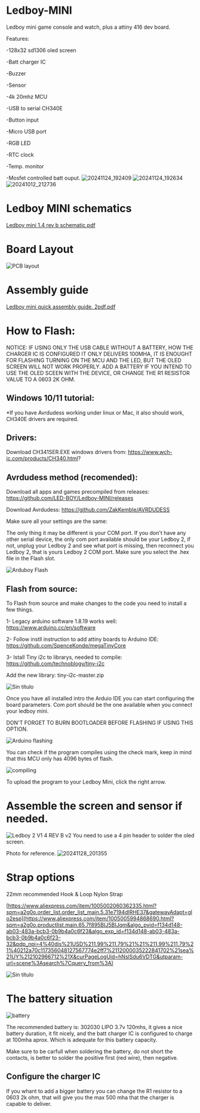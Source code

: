 # Ledboy-MINI
Ledboy  mini game console and watch, plus a attiny 416 dev board.

Features: 

-128x32 sd1306 oled screen

-Batt charger IC

-Buzzer

-Sensor

-4k 20mhz MCU

-USB to serial CH340E

-Button input

-Micro USB port

-RGB LED

-RTC clock

-Temp. monitor

-Mosfet controlled batt ouput.
![20241124_192409](https://github.com/user-attachments/assets/6db445f6-dd00-4e11-9ec9-f807e5c56194)
![20241124_192634](https://github.com/user-attachments/assets/98457841-556e-4789-9c1f-1a8ea2f5075d)
![20241012_212736](https://github.com/user-attachments/assets/9099f9ec-bdde-4ca3-9121-9837cd252f21)

# Ledboy MINI schematics 

[Ledboy mini 1.4 rev b schematic.pdf](https://github.com/user-attachments/files/17895039/Ledboy.mini.1.4.rev.b.schematic.pdf)

# Board Layout

![PCB layout](https://github.com/user-attachments/assets/4d0872dd-545f-4ed2-84ed-03da116033b0)

# Assembly guide

[Ledboy mini quick assembly guide. 2pdf.pdf](https://github.com/user-attachments/files/18432786/Ledboy.mini.quick.assembly.guide.2pdf.pdf)

# How to Flash:

NOTICE:
IF USING ONLY THE USB CABLE WITHOUT A BATTERY, HOW THE CHARGER IC IS CONFIGURED IT ONLY DELIVERS  100MHA, IT IS ENOUGHT FOR FLASHING TURNING ON THE MCU AND THE LED, BUT THE OLED SCREEN WILL NOT WORK PROPERLY.
ADD A BATTERY IF YOU INTEND TO USE THE OLED SCEEN WITH THE DEVICE, OR CHANGE THE R1 RESISTOR VALUE TO A 0603 2K OHM.

## Windows 10/11 tutorial:

*If you have Avrdudess working under linux or Mac, it also should work, CH340E drivers are required.

## Drivers:
Download CH341SER.EXE windows drivers from: https://www.wch-ic.com/products/CH340.html?

## Avrdudess method (recomended):

Download all apps and games precompiled from releases: https://github.com/LED-BOY/Ledboy-MINI/releases

Download Avrdudess: https://github.com/ZakKemble/AVRDUDESS

Make sure all your settings are the same:

The only thing it may be different is your COM port.
If you don't have any other serial device, the only com port available should be your Ledboy 2,
if not, unplug your Ledboy 2 and see what port is missing, then reconnect you Ledboy 2, that is yours Ledboy 2 COM port.
Make sure you select the .hex file in the Flash slot.

![Arduboy Flash](https://github.com/user-attachments/assets/a127568a-98b8-4a76-89c8-585375451b3f)

## Flash from source:
To Flash from source and make changes to the code you need to install a few things.

1- Legacy arduino software 1.8.19 works well: https://www.arduino.cc/en/software

2- Follow instll instruction to add attiny boards to Arduino IDE: https://github.com/SpenceKonde/megaTinyCore

3- Istall Tiny i2c to librarys, needed to compile: https://github.com/technoblogy/tiny-i2c

Add the new library: tiny-i2c-master.zip

![Sin título](https://github.com/user-attachments/assets/854a74bd-942c-4249-bd1e-0438a1baa2de)


Once you have all installed intro the Arduio IDE you can start configuring the board parameters.
Com port should be the one available when you connect your ledboy mini.

DON'T FORGET TO BURN BOOTLOADER BEFORE FLASHING IF USING THIS OPTION.

![Arduino flashing](https://github.com/user-attachments/assets/aaa7249f-504b-4a52-8b88-f2495a363767)

You can check if the program compiles using the check mark, keep in mind that this MCU only has 4096 bytes of flash.

![compiling](https://github.com/user-attachments/assets/430df620-a212-444f-8175-08b5f0bdbdc2)

To upload the program to your Ledboy Mini, click the right arrow.

# Assemble the screen and sensor if needed.

![Ledboy 2 V1 4 REV B v2](https://github.com/user-attachments/assets/519a719d-0682-4ba5-9a2b-10de1a844c91)
You need to use a 4 pin header to solder the oled screen.

Photo for reference.
![20241128_201355](https://github.com/user-attachments/assets/1415ffb6-ca2e-4dc7-bcc1-2d2d48654e48)

# Strap options

22mm recommended Hook & Loop Nylon Strap

[https://www.aliexpress.com/item/1005002060362335.html?spm=a2g0o.order_list.order_list_main.5.31e7194dIRHE37&gatewayAdapt=glo2esp](https://www.aliexpress.com/item/1005005994868690.html?spm=a2g0o.productlist.main.65.7f895BIJ5BIJqm&algo_pvid=f134d148-ab03-483a-bcb3-0b9b4a0c6f23&algo_exp_id=f134d148-ab03-483a-bcb3-0b9b4a0c6f23-32&pdp_npi=4%40dis%21USD%211.99%211.79%21%21%211.99%211.79%21%40212a70c117356048127567774e2ff7%2112000035222841702%21sea%21UY%212102966712%21X&curPageLogUid=hNslSdu6VDTG&utparam-url=scene%3Asearch%7Cquery_from%3A)

![Sin título](https://github.com/user-attachments/assets/9ca4a953-21a9-4b3b-bdb0-2aa92d4c28c6)


# The battery situation

![battery](https://github.com/user-attachments/assets/2af62154-1f2b-4bde-8878-27d9f8a527b7)

The recommended battery is: 302030 LIPO 3.7v 120mhs, it gives a nice battery duration, it fit nicely, and the batt charger IC is configured to charge at 100mha aprox.
Which is adequate for this battery capacity.

Make sure to be carfull when soldering the battery, do not short the contacts, is better to solder the positive first (red wire), then negative.

## Configure the charger IC

If you whant to add a bigger battery you can change the R1 resistor to a 0603 2k ohm, that will give you the max 500 mha that the charger is capable to deliver. 
